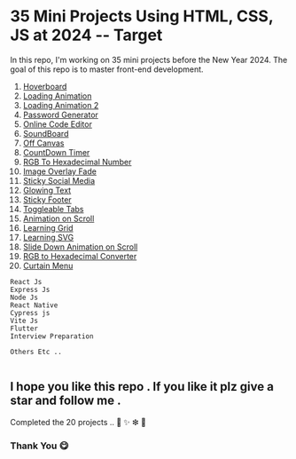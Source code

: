 

# 35 Mini Projects Using HTML, CSS, JS at 2024 -- Target 

In this repo, I'm working on 35 mini projects before the New Year 2024. The goal of this repo is to master front-end development.

1. [Hoverboard](./hoverboard/)
2. [Loading Animation](./loading%20animation/)
3. [Loading Animation 2](./03_loading%20animation/)
4. [Password Generator](./04_Passwordgenertor/)
5. [Online Code Editor](./05_LiveCodeEditor/)
6. [SoundBoard](./06_SoundBoard/)
7. [Off Canvas](./07_OffCanvas/)
8. [CountDown Timer](./08_CountDownTimer/)
9. [RGB To Hexadecimal Number](./09_RGBToHexDecimalNum/)
10. [Image Overlay Fade](./10_ImageOverlayfade/)
11. [Sticky Social Media](./11_StickySocialMedia/)
12. [Glowing Text](./12_GlowingText/)
13. [Sticky Footer](./13_StickyFooter/)
14. [Toggleable Tabs](./14_ToggleleableTabs/)
15. [Animation on Scroll](./15_AnimationOnScroll/)
16. [Learning Grid](./16LearningGrid/)
17. [Learning SVG](./17SVG/)
18. [Slide Down Animation on Scroll](./18_SlideDownaBaronScroll/)
19. [RGB to Hexadecimal Converter](./19_RGBtoHEXdeciaml/)
20. [Curtain Menu](./20_Curtain%20Menu/)





```Soon
React Js
Express Js
Node Js
React Native
Cypress js
Vite Js
Flutter
Interview Preparation

Others Etc ..


```


## I hope you like this repo . If you like it plz give a star and follow me .

Completed the 20 projects .. 🤝 ✨ ❇ 🧨


### Thank You  😋
